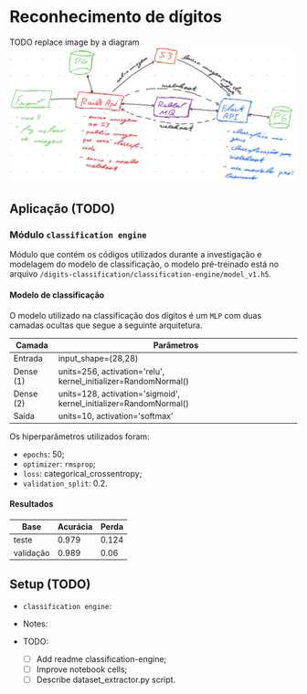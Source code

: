 # Reconhecimento de dígitos

TODO replace image by a diagram
![Arquitetura](./docs/arc.png)


## Aplicação (TODO)

### Módulo `classification engine`
Módulo que contém os códigos utilizados durante a investigação e modelagem do modelo de classificação, o modelo pré-treinado está no arquivo `/digits-classification/classification-engine/model_v1.h5`.

#### Modelo de classificação
O modelo utilizado na classificação dos dígitos é um `MLP` com duas camadas ocultas que segue a seguinte arquitetura.

| Camada    | Parâmetros                                                         |
|-----------|--------------------------------------------------------------------|
| Entrada   | input_shape=(28,28)                                                |
| Dense (1) | units=256, activation='relu', kernel_initializer=RandomNormal()    |
| Dense (2) | units=128, activation='sigmoid', kernel_initializer=RandomNormal() |
| Saída     | units=10, activation='softmax'

Os hiperparâmetros utilizados foram:
  - `epochs`: 50;
  - `optimizer`: `rmsprop`;
  - `loss`: categorical_crossentropy;
  - `validation_split`: 0.2.

#### Resultados

| Base      | Acurácia | Perda |
|-----------|----------|-------|
| teste     | 0.979    | 0.124 |
| validação | 0.989    | 0.06  |

## Setup (TODO)
  - `classification engine`:

- Notes:


- TODO:
  - [ ] Add readme classification-engine;
  - [ ] Improve notebook cells;
  - [ ] Describe dataset_extractor.py script.
